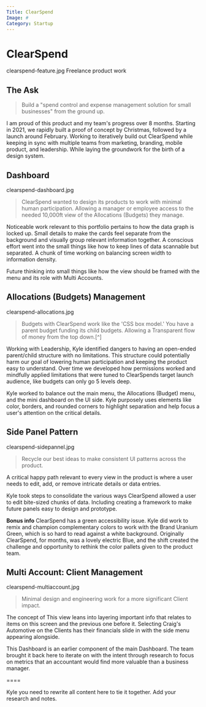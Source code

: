```yaml
---
Title: ClearSpend
Image: #
Category: Startup
---
```


# ClearSpend
clearspend-feature.jpg
 Freelance product work

## The Ask
> Build a "spend control and expense management solution for small businesses" from the ground up.

I am proud of this product and my team's progress over 8 months.
Starting in 2021, we rapidly built a proof of concept by Christmas, followed by a launch around February.
Working to iteratively build out ClearSpend while keeping in sync with multiple teams from marketing, branding, mobile product, and leadership. While laying the groundwork for the birth of a design system.

## Dashboard

clearspend-dashboard.jpg

> ClearSpend wanted to design its products to work with minimal human participation. Allowing a manager or employee access to the needed 10,000ft view of the Allocations (Budgets) they manage.

Noticeable work relevant to this portfolio pertains to how the data graph is locked up. Small details to make the cards feel separate from the background and visually group relevant information together.
A conscious effort went into the small things like how to keep lines of data scannable but separated. A chunk of time working on balancing screen width to information density.

Future thinking into small things like how the view should be framed with the menu and its role with Multi Accounts.

## **Allocations (Budgets) Management**

clearspend-allocations.jpg

> Budgets with ClearSpend work like the 'CSS box model.' You have a parent budget funding its child budgets. Allowing a Transparent flow of money from the top down.[^]

Working with Leadership, Kyle identified dangers to having an open-ended parent/child structure with no limitations. This structure could potentially harm our goal of lowering human participation and keeping the product easy to understand. Over time we developed how permissions worked and mindfully applied limitations that were tuned to ClearSpends target launch audience, like budgets can only go 5 levels deep.

Kyle worked to balance out the main menu, the Allocations (Budget) menu, and the mini dashboard on the UI side. Kyle purposely uses elements like color, borders, and rounded corners to highlight separation and help focus a user's attention on the critical details.

## **Side Panel Pattern**

clearspend-sidepannel.jpg

> Recycle our best ideas to make consistent UI patterns across the product.

A critical happy path relevant to every view in the product is where a user needs to edit, add, or remove intricate details or data entries.

Kyle took steps to consolidate the various ways ClearSpend allowed a user to edit bite-sized chunks of data. Including creating a framework to make future panels easy to design and prototype.

**Bonus info**
ClearSpend has a green accessibility issue. Kyle did work to remix and champion complementary colors to work with the Brand Uranium Green, which is so hard to read against a white background. Originally ClearSpend, for months, was a lovely electric Blue, and the shift created the challenge and opportunity to rethink the color pallets given to the product team.

## Multi Account: Client Management

clearspend-multiaccount.jpg

> Minimal design and engineering work for a more significant Client impact.

The concept of This view leans into layering important info that relates to items on this screen and the previous one before it.
Selecting Craig's Automotive on the Clients has their financials slide in with the side menu appearing alongside.

This Dashboard is an earlier component of the main Dashboard. The team brought it back here to iterate on with the intent through research to focus on metrics that an accountant would find more valuable than a business manager.

====

Kyle you need to rewrite all content here to tie it together. Add your research and notes.